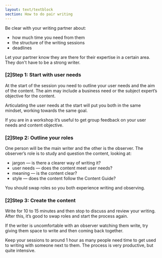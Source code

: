 ```yaml
---
layout: text/textblock
section: How to do pair writing
---
```


Be clear with your writing partner about:

- how much time you need from them
- the structure of the writing sessions
- deadlines

Let your partner know they are there for their expertise in a certain area. They don't have to be a strong writer.

### [2]Step 1: Start with user needs

At the start of the session you need to outline your user needs and the aim of the content. The aim may include a business need or the subject expert’s objective for the content.

Articulating the user needs at the start will put you both in the same mindset, working towards the same goal.

If you are in a workshop it’s useful to get group feedback on your user needs and content objective.

### [2]Step 2: Outline your roles

One person will be the main writer and the other is the observer. The observer’s role is to study and question the content, looking at:

- jargon — is there a clearer way of writing it?
- user needs — does the content meet user needs?
- meaning — is the content clear?
- style — does the content follow the Content Guide?

You should swap roles so you both experience writing and observing.

### [2]Step 3: Create the content

Write for 10 to 15 minutes and then stop to discuss and review your writing. After this, it’s good to swap roles and start the process again.

If the writer is uncomfortable with an observer watching them write, try giving them space to write and then coming back together.

Keep your sessions to around 1 hour as many people need time to get used to writing with someone next to them. The process is very productive, but quite intensive.

